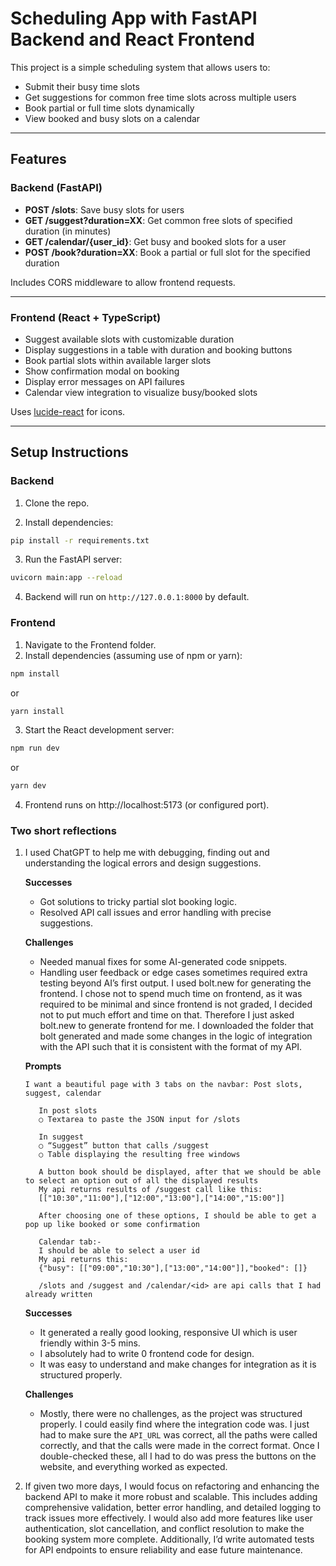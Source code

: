 # Scheduling App with FastAPI Backend and React Frontend

This project is a simple scheduling system that allows users to:

- Submit their busy time slots
- Get suggestions for common free time slots across multiple users
- Book partial or full time slots dynamically
- View booked and busy slots on a calendar

---

## Features

### Backend (FastAPI)
- **POST /slots**: Save busy slots for users
- **GET /suggest?duration=XX**: Get common free slots of specified duration (in minutes)
- **GET /calendar/{user_id}**: Get busy and booked slots for a user
- **POST /book?duration=XX**: Book a partial or full slot for the specified duration

Includes CORS middleware to allow frontend requests.

---

### Frontend (React + TypeScript)

- Suggest available slots with customizable duration
- Display suggestions in a table with duration and booking buttons
- Book partial slots within available larger slots
- Show confirmation modal on booking
- Display error messages on API failures
- Calendar view integration to visualize busy/booked slots

Uses [lucide-react](https://lucide.dev/) for icons.

---

## Setup Instructions

### Backend

1. Clone the repo.

2. Install dependencies:

```bash
pip install -r requirements.txt
```
3. Run the FastAPI server:
```bash
uvicorn main:app --reload
```
4. Backend will run on ```http://127.0.0.1:8000``` by default.

### Frontend

1. Navigate to the Frontend folder.
2. Install dependencies (assuming use of npm or yarn):
```bash
npm install
```
or
```bash
yarn install
```
3. Start the React development server:
```bash
npm run dev
```
or
```bash
yarn dev
```
4. Frontend runs on http://localhost:5173 (or configured port).

### Two short reflections
1. I used ChatGPT to help me with debugging, finding out and understanding the logical errors and design suggestions.

   **Successes**
     * Got solutions to tricky partial slot booking logic.
     * Resolved API call issues and error handling with precise suggestions.
  
   **Challenges**
     * Needed manual fixes for some AI-generated code snippets.
     * Handling user feedback or edge cases sometimes required extra testing beyond AI’s first output.
I used bolt.new for generating the frontend. I chose not to spend much time on frontend, as it was required to be minimal and since frontend is not graded, I decided not to put much effort and time on that. Therefore I just asked bolt.new to generate frontend for me. I downloaded the folder that bolt generated and made some changes in the logic of integration with the API such that it is consistent with the format of my API.

   **Prompts**
   
   
       I want a beautiful page with 3 tabs on the navbar: Post slots, suggest, calendar   
  
          In post slots    
          ○ Textarea to paste the JSON input for /slots    
          
          In suggest   
          ○ “Suggest” button that calls /suggest   
          ○ Table displaying the resulting free windows   
      
          A button book should be displayed, after that we should be able to select an option out of all the displayed results   
          My api returns results of /suggest call like this:   
          [["10:30","11:00"],["12:00","13:00"],["14:00","15:00"]]
              
          After choosing one of these options, I should be able to get a pop up like booked or some confirmation    
          
          Calendar tab:-   
          I should be able to select a user id   
          My api returns this:    
          {"busy": [["09:00","10:30"],["13:00","14:00"]],"booked": []}
   
          /slots and /suggest and /calendar/<id> are api calls that I had already written

   **Successes**
   * It generated a really good looking, responsive UI which is user friendly within 3-5 mins.
   * I absolutely had to write 0 frontend code for design.
   * It was easy to understand and make changes for integration as it is structured properly.

   **Challenges**
   * Mostly, there were no challenges, as the project was structured properly. I could easily find where the integration code was. I just had to make sure the ```API_URL``` was correct, all the paths were called correctly, and that the calls were made in the correct format. Once I double-checked these, all I had to do was press the buttons on the website, and everything worked as expected.   
   
3. If given two more days, I would focus on refactoring and enhancing the backend API to make it more robust and scalable. This includes adding comprehensive validation, better error handling, and detailed logging to track issues more effectively. I would also add more features like user authentication, slot cancellation, and conflict resolution to make the booking system more complete. Additionally, I’d write automated tests for API endpoints to ensure reliability and ease future maintenance.
      
